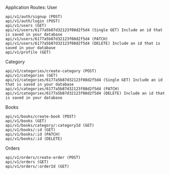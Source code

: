 Application Routes:
User

    api/v1/auth/signup (POST)
    api/v1/auth/login (POST)
    api/v1/users (GET)
    api/v1/users/6177a5b87d32123f08d2f5d4 (Single GET) Include an id that is saved in your database
    api/v1/users/6177a5b87d32123f08d2f5d4 (PATCH)
    api/v1/users/6177a5b87d32123f08d2f5d4 (DELETE) Include an id that is saved in your database
    api/v1/profile (GET)

Category

    api/v1/categories/create-category (POST)
    api/v1/categories (GET)
    api/v1/categories/6177a5b87d32123f08d2f5d4 (Single GET) Include an id that is saved in your database
    api/v1/categories/6177a5b87d32123f08d2f5d4 (PATCH)
    api/v1/categories/6177a5b87d32123f08d2f5d4 (DELETE) Include an id that is saved in your database

Books

    api/v1/books/create-book (POST)
    api/v1/books (GET)
    api/v1/books/category/:categoryId (GET)
    api/v1/books/:id (GET)
    api/v1/books/:id (PATCH)
    api/v1/books/:id (DELETE)

Orders

    api/v1/orders/create-order (POST)
    api/v1/orders (GET)
    api/v1/orders/:orderId (GET)
